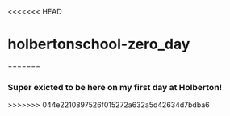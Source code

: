 <<<<<<< HEAD
# holbertonschool-zero_day
=======
<h3> Super exicted to be here on my first day at Holberton! </h3>
>>>>>>> 044e2210897526f015272a632a5d42634d7bdba6
